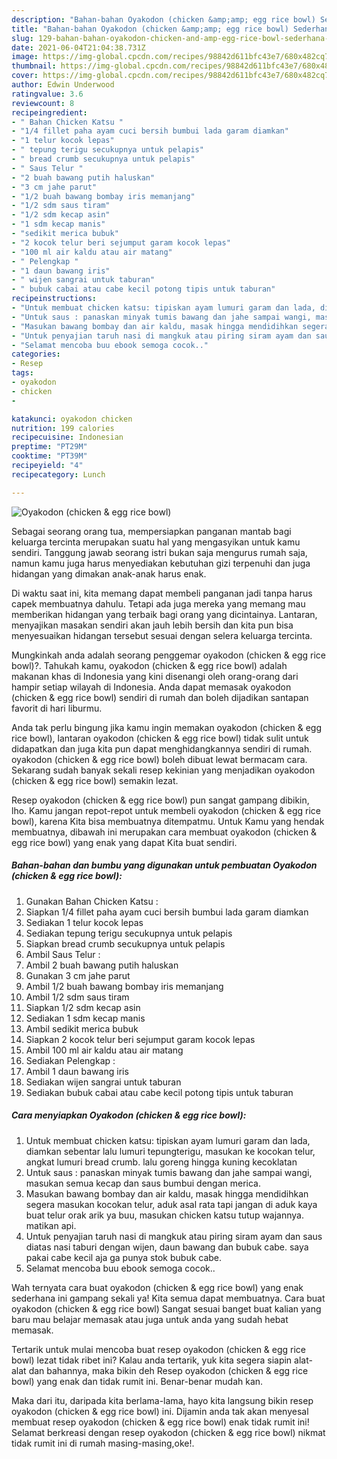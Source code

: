 ```yaml
---
description: "Bahan-bahan Oyakodon (chicken &amp;amp; egg rice bowl) Sederhana Untuk Jualan"
title: "Bahan-bahan Oyakodon (chicken &amp;amp; egg rice bowl) Sederhana Untuk Jualan"
slug: 129-bahan-bahan-oyakodon-chicken-and-amp-egg-rice-bowl-sederhana-untuk-jualan
date: 2021-06-04T21:04:38.731Z
image: https://img-global.cpcdn.com/recipes/98842d611bfc43e7/680x482cq70/oyakodon-chicken-egg-rice-bowl-foto-resep-utama.jpg
thumbnail: https://img-global.cpcdn.com/recipes/98842d611bfc43e7/680x482cq70/oyakodon-chicken-egg-rice-bowl-foto-resep-utama.jpg
cover: https://img-global.cpcdn.com/recipes/98842d611bfc43e7/680x482cq70/oyakodon-chicken-egg-rice-bowl-foto-resep-utama.jpg
author: Edwin Underwood
ratingvalue: 3.6
reviewcount: 8
recipeingredient:
- " Bahan Chicken Katsu "
- "1/4 fillet paha ayam cuci bersih bumbui lada garam diamkan"
- "1 telur kocok lepas"
- " tepung terigu secukupnya untuk pelapis"
- " bread crumb secukupnya untuk pelapis"
- " Saus Telur "
- "2 buah bawang putih haluskan"
- "3 cm jahe parut"
- "1/2 buah bawang bombay iris memanjang"
- "1/2 sdm saus tiram"
- "1/2 sdm kecap asin"
- "1 sdm kecap manis"
- "sedikit merica bubuk"
- "2 kocok telur beri sejumput garam kocok lepas"
- "100 ml air kaldu atau air matang"
- " Pelengkap "
- "1 daun bawang iris"
- " wijen sangrai untuk taburan"
- " bubuk cabai atau cabe kecil potong tipis untuk taburan"
recipeinstructions:
- "Untuk membuat chicken katsu: tipiskan ayam lumuri garam dan lada, diamkan sebentar lalu lumuri tepungterigu, masukan ke kocokan telur, angkat lumuri bread crumb. lalu goreng hingga kuning kecoklatan"
- "Untuk saus : panaskan minyak tumis bawang dan jahe sampai wangi, masukan semua kecap dan saus bumbui dengan merica."
- "Masukan bawang bombay dan air kaldu, masak hingga mendidihkan segera masukan kocokan telur, aduk asal rata tapi jangan di aduk kaya buat telur orak arik ya buu, masukan chicken katsu tutup wajannya. matikan api."
- "Untuk penyajian taruh nasi di mangkuk atau piring siram ayam dan saus diatas nasi taburi dengan wijen, daun bawang dan bubuk cabe. saya pakai cabe kecil aja ga punya stok bubuk cabe."
- "Selamat mencoba buu ebook semoga cocok.."
categories:
- Resep
tags:
- oyakodon
- chicken
- 

katakunci: oyakodon chicken  
nutrition: 199 calories
recipecuisine: Indonesian
preptime: "PT29M"
cooktime: "PT39M"
recipeyield: "4"
recipecategory: Lunch

---
```



![Oyakodon (chicken &amp; egg rice bowl)](https://img-global.cpcdn.com/recipes/98842d611bfc43e7/680x482cq70/oyakodon-chicken-egg-rice-bowl-foto-resep-utama.jpg)

Sebagai seorang orang tua, mempersiapkan panganan mantab bagi keluarga tercinta merupakan suatu hal yang mengasyikan untuk kamu sendiri. Tanggung jawab seorang istri bukan saja mengurus rumah saja, namun kamu juga harus menyediakan kebutuhan gizi terpenuhi dan juga hidangan yang dimakan anak-anak harus enak.

Di waktu  saat ini, kita memang dapat membeli panganan jadi tanpa harus capek membuatnya dahulu. Tetapi ada juga mereka yang memang mau memberikan hidangan yang terbaik bagi orang yang dicintainya. Lantaran, menyajikan masakan sendiri akan jauh lebih bersih dan kita pun bisa menyesuaikan hidangan tersebut sesuai dengan selera keluarga tercinta. 



Mungkinkah anda adalah seorang penggemar oyakodon (chicken &amp; egg rice bowl)?. Tahukah kamu, oyakodon (chicken &amp; egg rice bowl) adalah makanan khas di Indonesia yang kini disenangi oleh orang-orang dari hampir setiap wilayah di Indonesia. Anda dapat memasak oyakodon (chicken &amp; egg rice bowl) sendiri di rumah dan boleh dijadikan santapan favorit di hari liburmu.

Anda tak perlu bingung jika kamu ingin memakan oyakodon (chicken &amp; egg rice bowl), lantaran oyakodon (chicken &amp; egg rice bowl) tidak sulit untuk didapatkan dan juga kita pun dapat menghidangkannya sendiri di rumah. oyakodon (chicken &amp; egg rice bowl) boleh dibuat lewat bermacam cara. Sekarang sudah banyak sekali resep kekinian yang menjadikan oyakodon (chicken &amp; egg rice bowl) semakin lezat.

Resep oyakodon (chicken &amp; egg rice bowl) pun sangat gampang dibikin, lho. Kamu jangan repot-repot untuk membeli oyakodon (chicken &amp; egg rice bowl), karena Kita bisa membuatnya ditempatmu. Untuk Kamu yang hendak membuatnya, dibawah ini merupakan cara membuat oyakodon (chicken &amp; egg rice bowl) yang enak yang dapat Kita buat sendiri.

<!--inarticleads1-->

##### Bahan-bahan dan bumbu yang digunakan untuk pembuatan Oyakodon (chicken &amp; egg rice bowl):

1. Gunakan  Bahan Chicken Katsu :
1. Siapkan 1/4 fillet paha ayam cuci bersih bumbui lada garam diamkan
1. Sediakan 1 telur kocok lepas
1. Sediakan  tepung terigu secukupnya untuk pelapis
1. Siapkan  bread crumb secukupnya untuk pelapis
1. Ambil  Saus Telur :
1. Ambil 2 buah bawang putih haluskan
1. Gunakan 3 cm jahe parut
1. Ambil 1/2 buah bawang bombay iris memanjang
1. Ambil 1/2 sdm saus tiram
1. Siapkan 1/2 sdm kecap asin
1. Sediakan 1 sdm kecap manis
1. Ambil sedikit merica bubuk
1. Siapkan 2 kocok telur beri sejumput garam kocok lepas
1. Ambil 100 ml air kaldu atau air matang
1. Sediakan  Pelengkap :
1. Ambil 1 daun bawang iris
1. Sediakan  wijen sangrai untuk taburan
1. Sediakan  bubuk cabai atau cabe kecil potong tipis untuk taburan




<!--inarticleads2-->

##### Cara menyiapkan Oyakodon (chicken &amp; egg rice bowl):

1. Untuk membuat chicken katsu: tipiskan ayam lumuri garam dan lada, diamkan sebentar lalu lumuri tepungterigu, masukan ke kocokan telur, angkat lumuri bread crumb. lalu goreng hingga kuning kecoklatan
1. Untuk saus : panaskan minyak tumis bawang dan jahe sampai wangi, masukan semua kecap dan saus bumbui dengan merica.
1. Masukan bawang bombay dan air kaldu, masak hingga mendidihkan segera masukan kocokan telur, aduk asal rata tapi jangan di aduk kaya buat telur orak arik ya buu, masukan chicken katsu tutup wajannya. matikan api.
1. Untuk penyajian taruh nasi di mangkuk atau piring siram ayam dan saus diatas nasi taburi dengan wijen, daun bawang dan bubuk cabe. saya pakai cabe kecil aja ga punya stok bubuk cabe.
1. Selamat mencoba buu ebook semoga cocok..




Wah ternyata cara buat oyakodon (chicken &amp; egg rice bowl) yang enak sederhana ini gampang sekali ya! Kita semua dapat membuatnya. Cara buat oyakodon (chicken &amp; egg rice bowl) Sangat sesuai banget buat kalian yang baru mau belajar memasak atau juga untuk anda yang sudah hebat memasak.

Tertarik untuk mulai mencoba buat resep oyakodon (chicken &amp; egg rice bowl) lezat tidak ribet ini? Kalau anda tertarik, yuk kita segera siapin alat-alat dan bahannya, maka bikin deh Resep oyakodon (chicken &amp; egg rice bowl) yang enak dan tidak rumit ini. Benar-benar mudah kan. 

Maka dari itu, daripada kita berlama-lama, hayo kita langsung bikin resep oyakodon (chicken &amp; egg rice bowl) ini. Dijamin anda tak akan menyesal membuat resep oyakodon (chicken &amp; egg rice bowl) enak tidak rumit ini! Selamat berkreasi dengan resep oyakodon (chicken &amp; egg rice bowl) nikmat tidak rumit ini di rumah masing-masing,oke!.

